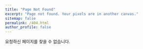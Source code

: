 ```yaml
---
title: "Page Not Found"
excerpt: "Page not found. Your pixels are in another canvas."
sitemap: false
permalink: /404.html
author_profile: false
---
```

요청하신 페이지를 찾을 수 없습니다. 
<script> 
var GOOG_FIXURL_LANG = 'en'; 
var GOOG_FIXURL_SITE = 'https://blagns.github.io';
</script> 
<script src="https://linkhelp.clients.google.com/tbproxy/lh/wm/fixurl.js"> 
</script>
